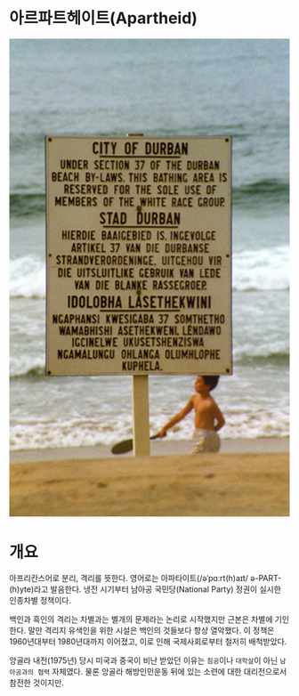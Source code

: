 # 아르파트헤이트(Apartheid)

![apartheid](./assets/images/apartheid.png)

# 개요

아프리칸스어로 분리, 격리를 뜻한다. 영어로는 아파타이트(/əˈpɑːrt(h)aɪt/ ə-PART-(h)yte)라고 발음한다.
냉전 시기부터 남아공 국민당(National Party) 정권이 실시한 인종차별 정책이다.

백인과 흑인의 격리는 차별과는 별개의 문제라는 논리로 시작했지만 근본은 차별에 기인한다. 말만 격리지 유색인을 위한 시설은 백인의 것들보다 항상 열악했다. 이 정책은 1960년대부터 1980년대까지 이어졌고, 이로 인해 국제사회로부터 철저히 배척받았다.  

앙골라 내전(1975년) 당시 미국과 중국이 비난 받았던 이유는 `침공`이나 `대학살`이 아닌 `남아공과의 협력` 자체였다. 물론 앙골라 해방인민운동 뒤에 있는 소련에 대한 대리전으로서 참전한 것이지만.  